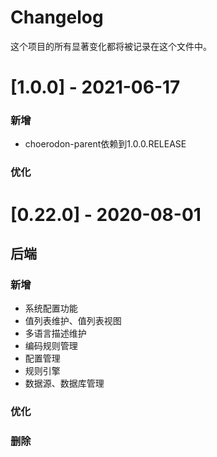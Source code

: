 # Changelog

这个项目的所有显著变化都将被记录在这个文件中。

# [1.0.0] - 2021-06-17

### 新增
- choerodon-parent依赖到1.0.0.RELEASE
### 优化


# [0.22.0] - 2020-08-01

## 后端
### 新增
- 系统配置功能
- 值列表维护、值列表视图
- 多语言描述维护
- 编码规则管理
- 配置管理
- 规则引擎
- 数据源、数据库管理
### 优化


### 删除

